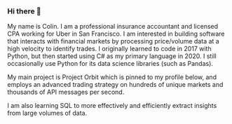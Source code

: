 ### Hi there 👋

My name is Colin. I am a professional insurance accountant and licensed CPA working for Uber in San Francisco.
I am interested in building software that interacts with financial markets by processing price/volume data at a high velocity to identify trades.
I originally learned to code in 2017 with Python, but then started using C# as my primary language in 2020. I still occasionally use Python for its data science libraries (such as Pandas).

My main project is Project Orbit which is pinned to my profile below, and employs an advanced trading strategy on hundreds of unique markets and thousands of API messages per second.

I am also learning SQL to more effectively and efficiently extract insights from large volumes of data.


<!--
**colinkimball/colinkimball** is a ✨ _special_ ✨ repository because its `README.md` (this file) appears on your GitHub profile.

Here are some ideas to get you started:

- 🔭 I’m currently working on ...
- 🌱 I’m currently learning ...
- 👯 I’m looking to collaborate on ...
- 🤔 I’m looking for help with ...
- 💬 Ask me about ...
- 📫 How to reach me: ...
- 😄 Pronouns: ...
- ⚡ Fun fact: ...
-->
